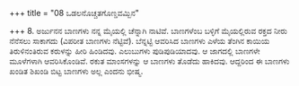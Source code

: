 +++
title = "08 ಒಡಲನೊಚ್ಚತಗೊಣ್ಡವಮ್ಬಿನ"

+++
8. ಅರ್ಜುನನ ಬಾಣಗಳು ನನ್ನ ಮೈಯಲ್ಲಿ ಚೆನ್ನಾಗಿ ನಾಟಿವೆ. ಬಾಣಗಳೆಂಬ ಬಳ್ಳಿಗೆ ಮೈಯಲ್ಲಿರುವ ರಕ್ತದ ನೀರು ನೆನೆಸಲು ಸಾಕಾಗದು (ವಿಪರೀತ ಬಾಣಗಳು ನೆಟ್ಟಿವೆ). ಬೆನ್ನಟ್ಟಿ ಆವರಿಸಿದ ಬಾಣಗಳು ಎಳೆಯ ತೆಂಗಿನ ಕಾಯಿಯ ತಿರುಳಿನಂತಿರುವ ಕರುಳನ್ನು ಹೀರಿ ಹಿಂಡಿದವು. ಎಲುಬುಗಳು ಪುಡಿಪುಡಿಯಾದವು. ಆ ಜಾಗದಲ್ಲಿ ಬಾಣಗಳೇ ಮೂಳೆಗಳಾಗಿ ಆವರಿಸಿಕೊಂಡಿವೆ. ರಕುತ ಮಾಂಸಗಳನ್ನು ಆ ಬಾಣಗಳು ತೊಡೆದು ಹಾಕಿದವು.  ಆದ್ದರಿಂದ ಈ ಬಾಣಗಳು ಖಂಡಿತ ಶಿಖಂಡಿ ಬಿಟ್ಟ ಬಾಣಗಳು ಅಲ್ಲ ಎಂದನು ಭೀಷ್ಮ.